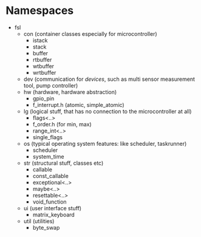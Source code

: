 # Namespaces

* fsl
   * con (container classes especially for microcontroller)
      * istack
      * stack
	  * buffer
	  * rtbuffer
	  * wtbuffer
	  * wrtbuffer
   * dev (communication for _devices_, such as multi sensor measurement tool, pump controller)
   * hw (hardware, hardware abstraction)
      * gpio_pin
      * f_interrupt.h (atomic, simple_atomic)
   * lg (logical stuff, that has no connection to the microcontroller at all)
      * flags<..>
      * f_order.h (for min, max)
      * range_int<..>
      * single_flags
   * os (typical operating system features: like scheduler, taskrunner)
      * scheduler
      * system_time
   * str (structural stuff, classes etc)
      * callable
      * const_callable
      * exceptional<..>
      * maybe<..>
      * resettable<..>
      * void_function
   * ui (user interface stuff)
      * matrix_keyboard
   * util (utilities)
      * byte_swap
